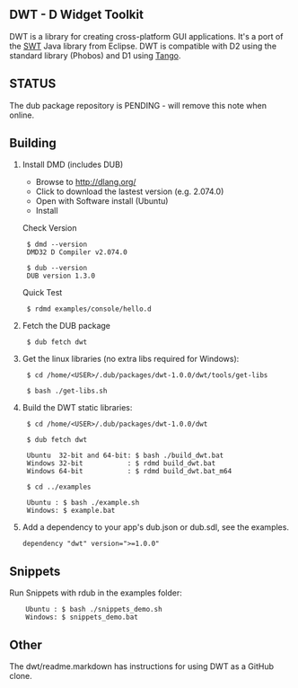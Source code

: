 ## DWT - D Widget Toolkit

DWT is a library for creating cross-platform GUI applications.
It's a port of the [SWT](http://www.eclipse.org/swt) Java library from Eclipse.
DWT is compatible with D2 using the standard library (Phobos) and D1 using
[Tango](http://dsource.org/projects/tango).

## STATUS

The dub package repository is PENDING - will remove this note when online.

## Building

1. Install DMD (includes DUB)

    - Browse to http://dlang.org/
    - Click to download the lastest version (e.g. 2.074.0)
    - Open with Software install (Ubuntu)
    - Install

    Check Version
    
        $ dmd --version
        DMD32 D Compiler v2.074.0
        
        $ dub --version
        DUB version 1.3.0

    Quick Test
    
        $ rdmd examples/console/hello.d

2. Fetch the DUB package

		$ dub fetch dwt

3. Get the linux libraries (no extra libs required for Windows):

        $ cd /home/<USER>/.dub/packages/dwt-1.0.0/dwt/tools/get-libs

		$ bash ./get-libs.sh

4. Build the DWT static libraries:

		$ cd /home/<USER>/.dub/packages/dwt-1.0.0/dwt

		$ dub fetch dwt

		Ubuntu  32-bit and 64-bit: $ bash ./build_dwt.bat
		Windows 32-bit           : $ rdmd build_dwt.bat
		Windows 64-bit           : $ rdmd build_dwt.bat_m64

		$ cd ../examples

		Ubuntu : $ bash ./example.sh
		Windows: $ example.bat
	
5.	Add a dependency to your app's dub.json or dub.sdl, see the examples.
		
		dependency "dwt" version=">=1.0.0"

## Snippets

Run Snippets with rdub in the examples folder:

		Ubuntu : $ bash ./snippets_demo.sh
		Windows: $ snippets_demo.bat

## Other

The dwt/readme.markdown has instructions for using DWT as a GitHub clone.
        
